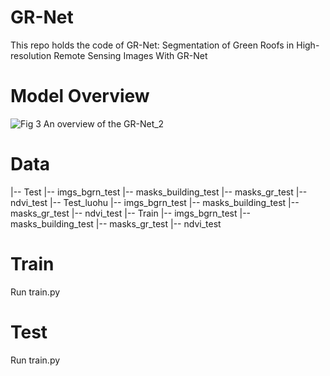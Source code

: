 # GR-Net
This repo holds the code of GR-Net: Segmentation of Green Roofs in High-resolution Remote Sensing Images With GR-Net
# Model Overview

![Fig  3  An overview of the GR-Net_2](https://github.com/user-attachments/assets/7ad6b984-0997-466e-9d63-ad6c0f4ecc52)

# Data
|-- Test
   |-- imgs_bgrn_test
   |-- masks_building_test
   |-- masks_gr_test
   |-- ndvi_test
|-- Test_luohu
   |-- imgs_bgrn_test
   |-- masks_building_test
   |-- masks_gr_test
   |-- ndvi_test
|-- Train
   |-- imgs_bgrn_test
   |-- masks_building_test
   |-- masks_gr_test
   |-- ndvi_test
# Train
Run train.py
# Test
Run train.py
